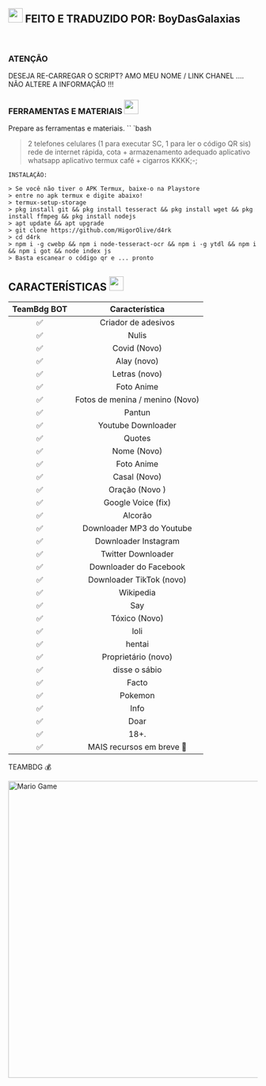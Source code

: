 ## <img src="https://github.com/TheDudeThatCode/TheDudeThatCode/blob/master/Assets/Hi.gif" width="29px"> FEITO E TRADUZIDO POR: BoyDasGalaxias
<p align="center">
</p>
<br>


 
</details>

### ATENÇÃO
DESEJA RE-CARREGAR O SCRIPT? AMO MEU NOME / LINK CHANEL .... NÃO ALTERE A INFORMAÇÃO !!!



### FERRAMENTAS E MATERIAIS <img src="https://github.com/TheDudeThatCode/TheDudeThatCode/blob/master/Assets/Mario_Hello_Big.gif" width="29px">
Prepare as ferramentas e materiais.
`` `bash
> 2 telefones celulares (1 para executar SC, 1 para ler o código QR sis)
> rede de internet rápida, cota +
> armazenamento adequado
> aplicativo whatsapp
> aplicativo termux
> café + cigarros KKKK;-;
```
INSTALAÇÃO:

> Se você não tiver o APK Termux, baixe-o na Playstore
> entre no apk termux e digite abaixo!
> termux-setup-storage
> pkg install git && pkg install tesseract && pkg install wget && pkg install ffmpeg && pkg install nodejs
> apt update && apt upgrade
> git clone https://github.com/HigorOlive/d4rk
> cd d4rk
> npm i -g cwebp && npm i node-tesseract-ocr && npm i -g ytdl && npm i  && npm i got && node index js
> Basta escanear o código qr e ... pronto
```

## CARACTERÍSTICAS  <img src="https://github.com/TheDudeThatCode/TheDudeThatCode/blob/master/Assets/Earth.gif" width="29px">

| TeamBdg BOT   |          Característica          |
| :-----------: |:-------------------------------: |
|       ✅       | Criador de adesivos             |
|       ✅       | Nulis                           |
|       ✅       | Covid (Novo)                    |
|       ✅       | Alay (novo)                     |
|       ✅       | Letras (novo)                   |
|       ✅       | Foto Anime                      |
|       ✅       | Fotos de menina / menino (Novo) |
|       ✅       | Pantun                          |
|       ✅       | Youtube Downloader              |
|       ✅       | Quotes                          |
|       ✅       | Nome (Novo)                     |
|       ✅       | Foto Anime                      |
|       ✅       | Casal (Novo)                    |
|       ✅       | Oração (Novo )                  |
|       ✅       | Google Voice (fix)              |
|       ✅       | Alcorão                         |
|       ✅       | Downloader MP3 do Youtube       |
|       ✅       | Downloader Instagram            |
|       ✅       | Twitter Downloader              |
|       ✅       | Downloader do Facebook          |
|       ✅       | Downloader TikTok (novo)        |
|       ✅       | Wikipedia                       |
|       ✅       | Say                             |
|       ✅       | Tóxico (Novo)                   |
|       ✅       | loli                            |
|       ✅       | hentai                          |
|       ✅       | Proprietário (novo)             |
|       ✅       | disse o sábio                   |
|       ✅       | Facto                           |
|       ✅       | Pokemon                         |
|       ✅       | Info                            |
|       ✅       | Doar                            |
|       ✅       | 18+.                            |
|       ✅       | MAIS recursos em breve 🍂       |

TEAMBDG 💰

<img src="https://github.com/TheDudeThatCode/TheDudeThatCode/blob/master/Assets/Mario_Gameplay.gif" alt="Mario Game" width="600" />


